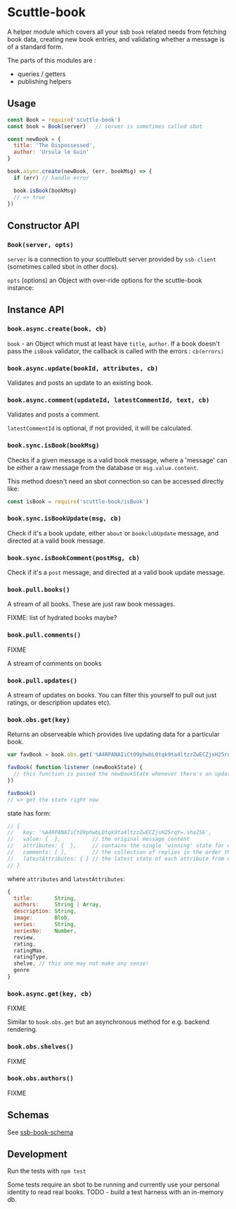 # Scuttle-book

A helper module which covers all your ssb `book` related needs from fetching book data, creating new book entries, and validating whether a message is of a standard form.

The parts of this modules are : 
- queries / getters
- publishing helpers 

## Usage

```js
const Book = require('scuttle-book')
const book = Book(server)   // server is sometimes called sbot

const newBook = {
  title: 'The Dispossessed',
  author: 'Ursula le Guin'
}

book.async.create(newBook, (err, bookMsg) => {
  if (err) // handle error

  book.isBook(bookMsg)
  // => true
})

```

## Constructor API

### `Book(server, opts)`

`server` is a connection to your scuttlebutt server provided by `ssb-client` (sometimes called sbot in other docs).

`opts` (options) an Object with over-ride options for the scuttle-book instance: 

## Instance API

### `book.async.create(book, cb)`

`book` - an Object which must at least have `title`, `author`. If a book doesn't pass the `isBook` validator, the callback is called with the errors : `cb(errors)`

### `book.async.update(bookId, attributes, cb)`

Validates and posts an update to an existing book.

### `book.async.comment(updateId, latestCommentId, text, cb)`

Validates and posts a comment.

`latestCommentId` is optional, if not provided, it will be calculated.

### `book.sync.isBook(bookMsg)`

Checks if a given message is a valid book message, where a 'message' can be either a raw message from the database or `msg.value.content`.

This method doesn't need an sbot connection so can be accessed directly like:

```js
const isBook = require('scuttle-book/isBook')
```

### `book.sync.isBookUpdate(msg, cb)`

Check if it's a book update, either `about` or `bookclubUpdate` message, and directed at a valid book message.

### `book.sync.isBookComment(postMsg, cb)`

Check if it's a `post` message, and directed at a valid book update message.

### `book.pull.books()`

A stream of all books. These are just raw book messages.

FIXME: list of hydrated books maybe?

### `book.pull.comments()`

FIXME

A stream of comments on books

### `book.pull.updates()`

A stream of updates on books. You can filter this yourself to pull out just ratings, or description updates etc).

### `book.obs.get(key)`

Returns an observeable which provides live updating data for a particular book.

```js
var favBook = book.obs.get('%A4RPANAIiCtO9phwbL0tqk9ta4ltzzZwECZjsH25rqY=.sha256"')

favBook( function listener (newBookState) {
  // this function is passed the newBookState whenever there's an update
})

favBook()
// => get the state right now

```

state has form:
```js
// {
//   key: '%A4RPANAIiCtO9phwbL0tqk9ta4ltzzZwECZjsH25rqY=.sha256',
//   value: {  },          // the original message content
//   attributes: {  },     // contains the single 'winning' state for each attr
//   comments: [ ],        // the collection of replies in the order they were published
//   latestAttributes: { } // the latest state of each attribute from each peer
// }
```

where `attributes` and `latestAttributes`:
```js
{
  title:       String,
  authors:     String | Array,
  description: String,
  image:       Blob,
  series:      String,
  seriesNo:    Number,
  review,
  rating,      
  ratingMax,  
  ratingType,
  shelve, // this one may not make any sense!
  genre
}
```

### `book.async.get(key, cb)`

FIXME

Similar to `book.obs.get` but an asynchronous method for e.g. backend rendering.

### `book.obs.shelves()`

FIXME

### `book.obs.authors()`

FIXME


## Schemas

See [ssb-book-schema](https://github.com/arj03/ssb-book-schema/)

## Development

Run the tests with `npm test`

Some tests require an sbot to be running and currently use your personal identity to read real books.
TODO - build a test harness with an in-memory db.

